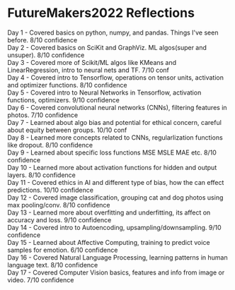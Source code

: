 # FutureMakers2022 Reflections
Day 1 - Covered basics on python, numpy, and pandas. Things I've seen before. 8/10 confidence
<br />
Day 2 - Covered basics on SciKit and GraphViz. ML algos(super and unsuper). 8/10 confidence
<br />
Day 3 - Covered more of Scikit/ML algos like KMeans and LinearRegression, intro to neural nets and TF. 7/10 conf
<br />
Day 4 - Covered intro to Tensorflow, operations on tensor units, activation and optimizer functions. 8/10 confidence
<br />
Day 5 - Covered intro to Neural Networks in Tensorflow, activation functions, optimizers. 9/10 confidence
<br />
Day 6 - Covered convolutional neural networks (CNNs), filtering features in photos. 7/10 confidence
<br />
Day 7 - Learned about algo bias and potential for ethical concern, careful about equity between groups. 10/10 conf
<br />
Day 8 - Learned more concepts related to CNNs, regularlization functions like dropout. 8/10 confidence
<br />
Day 9 - Learned about specific loss functions MSE MSLE MAE etc. 8/10 confidence
<br />
Day 10 - Learned more about activation functions for hidden and output layers. 8/10 confidence
<br />
Day 11 - Covered ethics in AI and different type of bias, how the can effect predictions. 10/10 confidence
<br />
Day 12 - Covered image classification, grouping cat and dog photos using max pooling/conv. 8/10 confidence
<br />
Day 13 - Learned more about overfitting and underfitting, its affect on accuracy and loss. 9/10 confidence
<br />
Day 14 - Covered intro to Autoencoding, upsampling/downsampling. 9/10 confidence
<br />
Day 15 - Learned about Affective Computing, training to predict voice samples for emotion. 6/10 confidence
<br />
Day 16 - Covered Natural Language Processing, learning patterns in human language text. 8/10 confidence
<br />
Day 17 - Covered Computer Vision basics, features and info from image or video. 7/10 confidence
